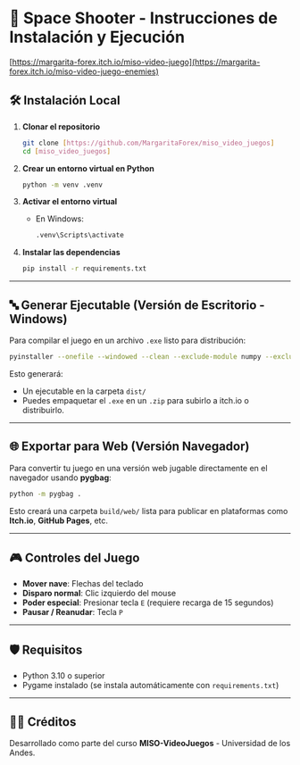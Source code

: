 # 🚀 Space Shooter - Instrucciones de Instalación y Ejecución

[https://margarita-forex.itch.io/miso-video-juego](https://margarita-forex.itch.io/miso-video-juego-enemies)
## 🛠️ Instalación Local

1. **Clonar el repositorio**
   ```bash
   git clone [https://github.com/MargaritaForex/miso_video_juegos]
   cd [miso_video_juegos]
   ```

2. **Crear un entorno virtual en Python**
   ```bash
   python -m venv .venv
   ```

3. **Activar el entorno virtual**
   - En Windows:
     ```bash
     .venv\Scripts\activate
     ```

4. **Instalar las dependencias**
   ```bash
   pip install -r requirements.txt
   ```

---

## 🔤️ Generar Ejecutable (Versión de Escritorio - Windows)

Para compilar el juego en un archivo `.exe` listo para distribución:

```bash
pyinstaller --onefile --windowed --clean --exclude-module numpy --exclude-module mkl main.py
```

Esto generará:
- Un ejecutable en la carpeta `dist/`
- Puedes empaquetar el `.exe` en un `.zip` para subirlo a itch.io o distribuirlo.

---

## 🌐 Exportar para Web (Versión Navegador)

Para convertir tu juego en una versión web jugable directamente en el navegador usando **pygbag**:

```bash
python -m pygbag .
```

Esto creará una carpeta `build/web/` lista para publicar en plataformas como **Itch.io**, **GitHub Pages**, etc.

---

## 🎮 Controles del Juego

- **Mover nave**: Flechas del teclado
- **Disparo normal**: Clic izquierdo del mouse
- **Poder especial**: Presionar tecla `E` (requiere recarga de 15 segundos)
- **Pausar / Reanudar**: Tecla `P`

---

## 🛡️ Requisitos

- Python 3.10 o superior
- Pygame instalado (se instala automáticamente con `requirements.txt`)

---

## 👩‍💻 Créditos

Desarrollado como parte del curso **MISO-VideoJuegos** - Universidad de los Andes.
